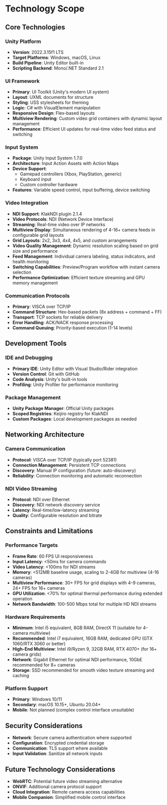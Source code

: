# Technology Scope

## Core Technologies

### Unity Platform
- **Version**: 2022.3.15f1 LTS
- **Target Platforms**: Windows, macOS, Linux
- **Build Pipeline**: Unity Editor built-in
- **Scripting Backend**: Mono/.NET Standard 2.1

### UI Framework
- **Primary**: UI Toolkit (Unity's modern UI system)
- **Layout**: UXML documents for structure
- **Styling**: USS stylesheets for theming
- **Logic**: C# with VisualElement manipulation
- **Responsive Design**: Flex-based layouts
- **Multiview Rendering**: Custom video grid containers with dynamic layout management
- **Performance**: Efficient UI updates for real-time video feed status and switching

### Input System
- **Package**: Unity Input System 1.7.0
- **Architecture**: Input Action Assets with Action Maps
- **Device Support**: 
  - Gamepad controllers (Xbox, PlayStation, generic)
  - Keyboard input
  - Custom controller hardware
- **Features**: Variable speed control, input buffering, device switching

### Video Integration
- **NDI Support**: KlakNDI plugin 2.1.4
- **Video Protocols**: NDI (Network Device Interface)
- **Streaming**: Real-time video over IP networks
- **Multiview Display**: Simultaneous rendering of 4-16+ camera feeds in configurable grid layouts
- **Grid Layouts**: 2x2, 3x3, 4x4, 4x5, and custom arrangements
- **Video Quality Management**: Dynamic resolution scaling based on grid size and performance
- **Feed Management**: Individual camera labeling, status indicators, and health monitoring
- **Switching Capabilities**: Preview/Program workflow with instant camera selection
- **Performance Optimization**: Efficient texture streaming and GPU memory management

### Communication Protocols
- **Primary**: VISCA over TCP/IP
- **Command Structure**: Hex-based packets (8x address + command + FF)
- **Transport**: TCP sockets for reliable delivery
- **Error Handling**: ACK/NACK response processing
- **Command Queuing**: Priority-based execution (1-14 levels)

## Development Tools

### IDE and Debugging
- **Primary IDE**: Unity Editor with Visual Studio/Rider integration
- **Version Control**: Git with GitHub
- **Code Analysis**: Unity's built-in tools
- **Profiling**: Unity Profiler for performance monitoring

### Package Management
- **Unity Package Manager**: Official Unity packages
- **Scoped Registries**: Keijiro registry for KlakNDI
- **Custom Packages**: Local development packages as needed

## Networking Architecture

### Camera Communication
- **Protocol**: VISCA over TCP/IP (typically port 52381)
- **Connection Management**: Persistent TCP connections
- **Discovery**: Manual IP configuration (future: auto-discovery)
- **Reliability**: Connection monitoring and automatic reconnection

### NDI Video Streaming
- **Protocol**: NDI over Ethernet
- **Discovery**: NDI network discovery service
- **Latency**: Real-time/low-latency streaming
- **Quality**: Configurable resolution and bitrate

## Constraints and Limitations

### Performance Targets
- **Frame Rate**: 60 FPS UI responsiveness
- **Input Latency**: <50ms for camera commands
- **Video Latency**: <100ms for NDI streams
- **Memory**: <512MB baseline usage, scaling to 2-4GB for multiview (4-16 cameras)
- **Multiview Performance**: 30+ FPS for grid displays with 4-9 cameras, 24+ FPS for 16+ cameras
- **GPU Utilization**: <70% for optimal thermal performance during extended operation
- **Network Bandwidth**: 100-500 Mbps total for multiple HD NDI streams

### Hardware Requirements
- **Minimum**: Intel i5 equivalent, 8GB RAM, DirectX 11 (suitable for 4-camera multiview)
- **Recommended**: Intel i7 equivalent, 16GB RAM, dedicated GPU (GTX 1060/RTX 3060 or better)
- **High-End Multiview**: Intel i9/Ryzen 9, 32GB RAM, RTX 4070+ (for 16+ camera grids)
- **Network**: Gigabit Ethernet for optimal NDI performance, 10GbE recommended for 8+ cameras
- **Storage**: SSD recommended for smooth video texture streaming and caching

### Platform Support
- **Primary**: Windows 10/11
- **Secondary**: macOS 10.15+, Ubuntu 20.04+
- **Mobile**: Not planned (complex control interface unsuitable)

## Security Considerations
- **Network**: Secure camera authentication where supported
- **Configuration**: Encrypted credential storage
- **Communication**: TLS support where available
- **Input Validation**: Sanitize all network inputs

## Future Technology Considerations
- **WebRTC**: Potential future video streaming alternative
- **ONVIF**: Additional camera protocol support
- **Cloud Integration**: Remote camera access capabilities
- **Mobile Companion**: Simplified mobile control interface
